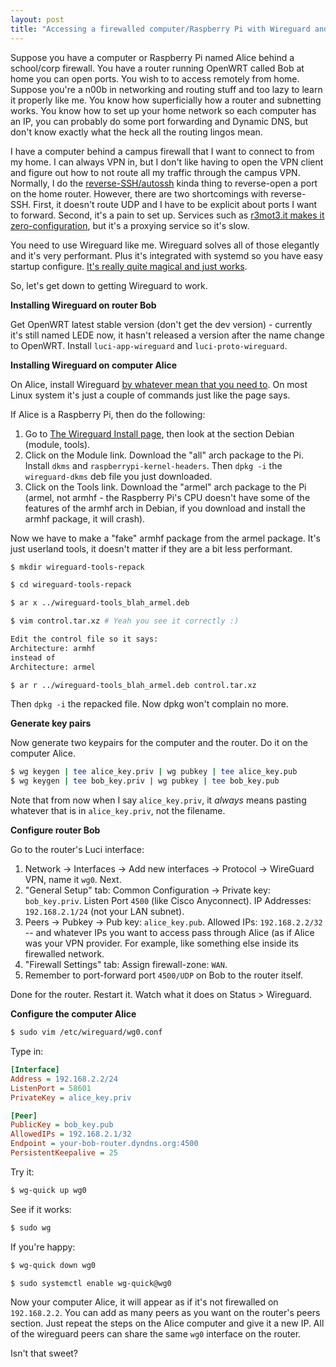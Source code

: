 ```yaml
---
layout: post
title: "Accessing a firewalled computer/Raspberry Pi with Wireguard and OpenWRT, the easy way"
---
```


Suppose you have a computer or Raspberry Pi named Alice behind a school/corp firewall. You have a router running OpenWRT called Bob at home you can open ports. You wish to to access remotely from home.
Suppose you're a n00b in networking and routing stuff and too lazy to learn it properly like me. You know how superficially how a router and subnetting works. You know how to set up your home network so each computer has an IP, you can probably do some port forwarding and Dynamic DNS, but don't know exactly what the heck all the routing lingos mean.

I have a computer behind a campus firewall that I want to connect to from my home. 
I can always VPN in, but I don't like having to open the VPN client and figure out how to not route all my traffic through the campus VPN.
Normally, I do the [reverse-SSH/autossh](https://blog.devolutions.net/2017/3/what-is-reverse-ssh-port-forwarding) kinda thing to reverse-open a port on the home router. 
However, there are two shortcomings with reverse-SSH. 
First, it doesn't route UDP and I have to be explicit about ports I want to forward. 
Second, it's a pain to set up. 
Services such as [r3mot3.it makes it zero-configuration](https://www.remot3.it/web/index.html), but it's a proxying service so it's slow.

You need to use Wireguard like me. Wireguard solves all of those elegantly and it's very performant. Plus it's integrated with systemd so you have easy startup configure. [It's really quite magical and just works](https://lwn.net/Articles/748582/). 

So, let's get down to getting Wireguard to work.

**Installing Wireguard on router Bob**

Get OpenWRT latest stable version (don't get the dev version) - currently it's still named LEDE now, it hasn't released a version after the name change to OpenWRT. Install `luci-app-wireguard` and `luci-proto-wireguard`.

**Installing Wireguard on computer Alice**

On Alice, install Wireguard [by whatever mean that you need to](https://www.wireguard.com/install/). On most Linux system it's just a couple of commands just like the page says.

If Alice is a Raspberry Pi, then do the following:

1. Go to [The Wireguard Install page](https://www.wireguard.com/install/), then look at the section Debian (module, tools).
2. Click on the Module link. Download the "all" arch package to the
Pi. Install `dkms` and `raspberrypi-kernel-headers`. Then `dpkg -i` the
`wireguard-dkms` deb file you just downloaded.
3. Click on the Tools link. Download the "armel" arch package to the
Pi (armel, not armhf - the Raspberry Pi's CPU doesn't have some of the
features of the armhf arch in Debian, if you download and install the armhf package, it will crash).

Now we have to make a "fake" armhf package from the armel package. It's just
userland tools, it doesn't matter if they are a bit less performant.

```bash
$ mkdir wireguard-tools-repack

$ cd wireguard-tools-repack

$ ar x ../wireguard-tools_blah_armel.deb

$ vim control.tar.xz # Yeah you see it correctly :) 

Edit the control file so it says: 
Architecture: armhf
instead of 
Architecture: armel

$ ar r ../wireguard-tools_blah_armel.deb control.tar.xz
```

Then `dpkg -i` the repacked file. Now dpkg won't complain no more.

**Generate key pairs**

Now generate two keypairs for the computer and the router. Do it on the computer Alice.

```bash
$ wg keygen | tee alice_key.priv | wg pubkey | tee alice_key.pub
$ wg keygen | tee bob_key.priv | wg pubkey | tee bob_key.pub
```

Note that from now when I say `alice_key.priv`, it *always* means pasting whatever that is in `alice_key.priv`, not the filename.

**Configure router Bob**

Go to the router's Luci interface:

1. Network -> Interfaces -> Add new interfaces -> Protocol -> WireGuard VPN, name it `wg0`. Next.
2. "General Setup" tab: Common Configuration -> Private key:
`bob_key.priv`. Listen Port `4500` (like Cisco Anyconnect). IP Addresses: `192.168.2.1/24` (not
your LAN subnet).
3. Peers -> Pubkey -> Pub key: `alice_key.pub`. Allowed IPs: `192.168.2.2/32`
-- and whatever IPs you want to access pass through Alice (as if Alice
was your VPN provider. For example, like something else inside its firewalled
network.
4. "Firewall Settings" tab: Assign firewall-zone: `WAN`.
5. Remember to port-forward port `4500/UDP` on Bob to the router itself.

Done for the router. Restart it. Watch what it does on Status > Wireguard.

**Configure the computer Alice**

```bash
$ sudo vim /etc/wireguard/wg0.conf
```

Type in:

```ini
[Interface]
Address = 192.168.2.2/24
ListenPort = 58601
PrivateKey = alice_key.priv

[Peer]
PublicKey = bob_key.pub
AllowedIPs = 192.168.2.1/32
Endpoint = your-bob-router.dyndns.org:4500
PersistentKeepalive = 25
```

Try it:

```bash
$ wg-quick up wg0
```

See if it works:

```bash
$ sudo wg
```

If you're happy:

```bash
$ wg-quick down wg0

$ sudo systemctl enable wg-quick@wg0
```

Now your computer Alice, it will appear as if it's not firewalled on `192.168.2.2`. 
You can add as many peers as you want on the router's peers section. 
Just repeat the steps on the Alice computer and give it a new IP. 
All of the wireguard peers can share the same `wg0` interface on the router.

Isn't that sweet?

